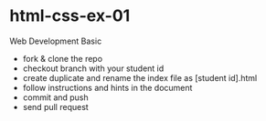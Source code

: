 # html-css-ex-01
Web Development Basic

- fork & clone the repo
- checkout branch with your student id
- create duplicate and rename the index file as [student id].html
- follow instructions and hints in the document
- commit and push
- send pull request
